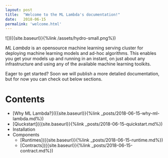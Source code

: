 ```yaml
---
layout: post
title:  "Welcome to the ML Lambda's documentation!"
date:   2018-06-15
permalink: 'welcome.html'
---
```


![]({{site.baseurl}}{%link /assets/hydro-small.png%})

_ML Lambda_ is an opensource machine learning serving cluster for deploying machine learning models and ad-hoc algorithms. This enables you get your models up and running in an instant, on just about any infrastructure and using any of the available machine learning toolkits.

Eager to get started? Soon we will publish a more detalied documentation, but for now you can check out below sections.

# Contents
- [Why ML Lambda?]({{site.baseurl}}{%link _posts/2018-06-15-why-ml-lambda.md%})
- [Qiuckstart]({{site.baseurl}}{%link _posts/2018-06-15-quickstart.md%})
- Installation
- Components
	- [Runtimes]({{site.baseurl}}{%link _posts/2018-06-15-runtime.md%})
	- [Contracts]({{site.baseurl}}{%link _posts/2018-06-15-contract.md%})
